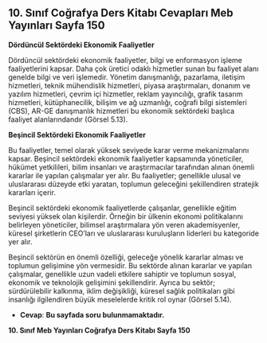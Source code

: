 ## 10. Sınıf Coğrafya Ders Kitabı Cevapları Meb Yayınları Sayfa 150

**Dördüncül Sektördeki Ekonomik Faaliyetler**

Dördüncül sektördeki ekonomik faaliyetler, bilgi ve enformasyon işleme faaliyetlerini kapsar. Daha çok üretici odaklı hizmetler sunan bu faaliyet alanı genelde bilgi ve veri işlemedir. Yönetim danışmanlığı, pazarlama, iletişim hizmetleri, teknik mühendislik hizmetleri, piyasa araştırmaları, donanım ve yazılım hizmetleri, çevrim içi hizmetler, reklam yayıncılığı, grafik tasarım hizmetleri, kütüphanecilik, bilişim ve ağ uzmanlığı, coğrafi bilgi sistemleri (CBS), AR-GE danışmanlık hizmetleri bu ekonomik sektördeki başlıca faaliyet alanlarındandır (Görsel 5.13).

**Beşincil Sektördeki Ekonomik Faaliyetler**

Bu faaliyetler, temel olarak yüksek seviyede karar verme mekanizmalarını kapsar. Beşincil sektördeki ekonomik faaliyetler kapsamında yöneticiler, hükümet yetkilileri, bilim insanları ve araştırmacılar tarafından alınan önemli kararlar ile yapılan çalışmalar yer alır. Bu faaliyetler; genellikle ulusal ve uluslararası düzeyde etki yaratan, toplumun geleceğini şekillendiren stratejik kararları içerir.

Beşincil sektördeki ekonomik faaliyetlerde çalışanlar, genellikle eğitim seviyesi yüksek olan kişilerdir. Örneğin bir ülkenin ekonomi politikalarını belirleyen yöneticiler, bilimsel araştırmalara yön veren akademisyenler, küresel şirketlerin CEO’ları ve uluslararası kuruluşların liderleri bu kategoride yer alır.

Beşincil sektörün en önemli özelliği, geleceğe yönelik kararlar alması ve toplumun gelişimine yön vermesidir. Bu sektörde alınan kararlar ve yapılan çalışmalar, genellikle uzun vadeli etkilere sahiptir ve toplumun sosyal, ekonomik ve teknolojik gelişimini şekillendirir. Ayrıca bu sektör; sürdürülebilir kalkınma, iklim değişikliği, küresel sağlık politikaları gibi insanlığı ilgilendiren büyük meselelerde kritik rol oynar (Görsel 5.14).

* **Cevap**: **Bu sayfada soru bulunmamaktadır.**

**10. Sınıf Meb Yayınları Coğrafya Ders Kitabı Sayfa 150**
